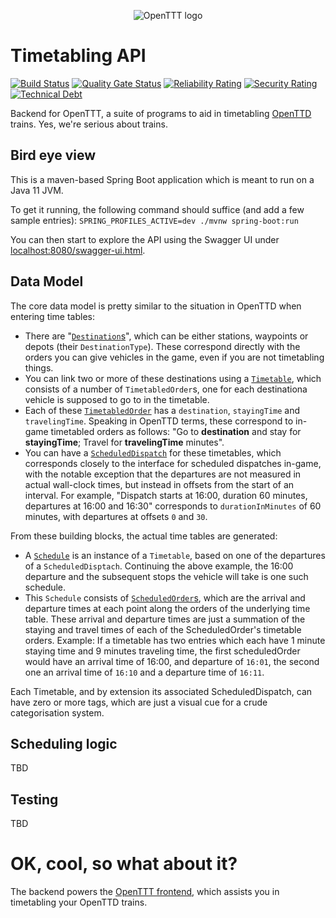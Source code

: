 <p align="center">
    <img src="https://raw.githubusercontent.com/opentttimetables/opentttimetables/master/media/openTTT.png" alt="OpenTTT logo">
    <h1>Timetabling API</h1>
</p>

[![Build Status](https://travis-ci.org/OpenTTT/timetable-api.svg?branch=master)](https://travis-ci.org/OpenTTT/timetable-api)
[![Quality Gate Status](https://sonarcloud.io/api/project_badges/measure?project=org.openttd.opentttimetables%3Aopenttt-backend&metric=alert_status)](https://sonarcloud.io/dashboard?id=org.openttd.opentttimetables%3Aopenttt-backend)
[![Reliability Rating](https://sonarcloud.io/api/project_badges/measure?project=org.openttd.opentttimetables%3Aopenttt-backend&metric=reliability_rating)](https://sonarcloud.io/dashboard?id=org.openttd.opentttimetables%3Aopenttt-backend)
[![Security Rating](https://sonarcloud.io/api/project_badges/measure?project=org.openttd.opentttimetables%3Aopenttt-backend&metric=security_rating)](https://sonarcloud.io/dashboard?id=org.openttd.opentttimetables%3Aopenttt-backend)
[![Technical Debt](https://sonarcloud.io/api/project_badges/measure?project=org.openttd.opentttimetables%3Aopenttt-backend&metric=sqale_index)](https://sonarcloud.io/dashboard?id=org.openttd.opentttimetables%3Aopenttt-backend)

Backend for OpenTTT, a suite of programs to aid in timetabling [OpenTTD](https://www.openttd.org) trains. 
Yes, we're serious about trains.

## Bird eye view

This is a maven-based Spring Boot application which is meant to run on a Java 11 JVM.

To get it running, the following command should suffice (and add a few sample entries): `SPRING_PROFILES_ACTIVE=dev ./mvnw spring-boot:run`

You can then start to explore the API using the Swagger UI under [localhost:8080/swagger-ui.html](http://localhost:8080/swagger-ui.html).

## Data Model
The core data model is pretty similar to the situation in OpenTTD when entering time tables:

* There are "[`Destination`s](https://github.com/OpenTTT/timetable-api/blob/master/src/main/java/org/openttt/model/Destination.java)", which can be either stations, waypoints or depots (their `DestinationType`). 
  These correspond directly with the orders you can give vehicles in the game, even if you are not timetabling things.
* You can link two or more of these destinations using a [`Timetable`](https://github.com/OpenTTT/timetable-api/blob/master/src/main/java/org/openttt/model/Timetable.java),
  which consists of a number of `TimetabledOrder`s, one for each destinationa vehicle is supposed to go to in the timetable.
* Each of these [`TimetabledOrder`](https://github.com/OpenTTT/timetable-api/blob/master/src/main/java/org/openttt/model/TimetabledOrder.java)
  has a `destination`, `stayingTime` and `travelingTime`. Speaking in OpenTTD terms, these correspond to  in-game timetabled orders as 
  follows: "Go to **destination** and stay for **stayingTime**; Travel for **travelingTime** minutes".
* You can have a [`ScheduledDispatch`](https://github.com/OpenTTT/timetable-api/blob/master/src/main/java/org/openttt/model/ScheduledDispatch.java) 
  for these timetables, which corresponds closely to the interface for scheduled dispatches in-game, with the notable exception that the 
  departures are not measured in actual wall-clock times, but instead in offsets from the start of an interval.
  For example, "Dispatch starts at 16:00, duration 60 minutes, departures at 16:00 and 16:30" corresponds to `durationInMinutes` 
  of 60 minutes, with departures at offsets `0` and `30`.

From these building blocks, the actual time tables are generated:

* A [`Schedule`](https://github.com/OpenTTT/timetable-api/blob/master/src/main/java/org/openttt/model/Schedule.java) is an instance of
  a `Timetable`, based on one of the departures of a `ScheduledDisptach`. Continuing the above example, the 16:00 departure and the
  subsequent stops the vehicle will take is one such schedule.
* This `Schedule` consists of [`ScheduledOrder`s](https://github.com/OpenTTT/timetable-api/blob/master/src/main/java/org/openttt/model/ScheduledOrder.java), 
  which are the arrival and departure times at each point along the orders of the underlying time table. These arrival and departure times
  are just a summation of the staying and travel times of each of the ScheduledOrder's timetable orders. Example: If a timetable has
  two entries which each have 1 minute staying time and 9 minutes traveling time, the first scheduledOrder would have an arrival time of 16:00,
  and departure of `16:01`, the second one an arrival time of `16:10` and a departure time of `16:11`.
  
Each Timetable, and by extension its associated ScheduledDispatch, can have zero or more tags, which are just a visual cue for a crude categorisation
system.

## Scheduling logic
TBD

## Testing
TBD

# OK, cool, so what about it?

The backend powers the [OpenTTT frontend](https://github.com/OpenTTT/frontend), which assists you in timetabling your OpenTTD trains.